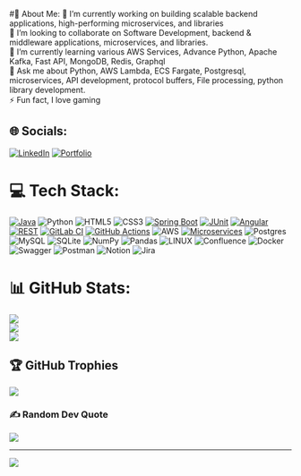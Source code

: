 #💫 About Me:
🔭 I’m currently working on building scalable backend applications, high-performing microservices, and libraries<br>👯
I’m looking to collaborate on Software Development, backend & middleware applications, microservices, and libraries.<br>🌱
I’m currently learning various AWS Services, Advance Python, Apache Kafka, Fast API, MongoDB, Redis, Graphql<br>💬
Ask me about Python, AWS Lambda, ECS Fargate, Postgresql, microservices, API development, protocol buffers,
File processing, python library development.<br>⚡ Fun fact, I love gaming


## 🌐 Socials:
[![LinkedIn](https://img.shields.io/badge/LinkedIn-%230077B5.svg?logo=linkedin&logoColor=white)](https://www.linkedin.com/in/shubham-chikhalkar-738066109)
[![Portfolio](https://img.shields.io/badge/Portfolio-%E2%9C%A8-9cf?style=plastic)](https://chikhalkarshubham.netlify.app/)

# 💻 Tech Stack:
[![Java](https://img.shields.io/badge/java-%E2%98%95-007396?style=plastic&logo=java&logoColor=white)](https://www.java.com)
![Python](https://img.shields.io/badge/python-3670A0?style=plastic&logo=python&logoColor=ffdd54)
![HTML5](https://img.shields.io/badge/html5-%23E34F26.svg?style=plastic&logo=html5&logoColor=white)
![CSS3](https://img.shields.io/badge/css3-%231572B6.svg?style=plastic&logo=css3&logoColor=white)
[![Spring Boot](https://img.shields.io/badge/spring%20boot-6DB33F?style=plastic&logo=spring-boot&logoColor=white)](https://spring.io/projects/spring-boot)
[![JUnit](https://img.shields.io/badge/JUnit-25A162?style=plastic&logo=java&logoColor=white)](https://junit.org/junit5/)
[![Angular](https://img.shields.io/badge/angular-DD0031?style=plastic&logo=angular&logoColor=white)](https://angular.io)
[![REST](https://img.shields.io/badge/REST-005571?style=plastic&logo=rest&logoColor=white)](https://restfulapi.net)
[![GitLab CI](https://img.shields.io/badge/GitLab%20CI-FC6D26?style=plastic&logo=gitlab&logoColor=white)](https://about.gitlab.com/stages-devops-lifecycle/continuous-integration/)
[![GitHub Actions](https://img.shields.io/badge/GitHub%20Actions-2088FF?style=plastic&logo=github-actions&logoColor=white)](https://github.com/features/actions)
![AWS](https://img.shields.io/badge/AWS-%23FF9900.svg?style=plastic&logo=amazon-aws&logoColor=white)
[![Microservices](https://img.shields.io/badge/Microservices-0078D4?style=plastic&logo=architect&logoColor=white)](https://microservices.io)
![Postgres](https://img.shields.io/badge/postgres-%23316192.svg?style=plastic&logo=postgresql&logoColor=white)
![MySQL](https://img.shields.io/badge/mysql-%2300f.svg?style=plastic&logo=mysql&logoColor=white)
![SQLite](https://img.shields.io/badge/sqlite-%2307405e.svg?style=plastic&logo=sqlite&logoColor=white)
![NumPy](https://img.shields.io/badge/numpy-%23013243.svg?style=plastic&logo=numpy&logoColor=white)
![Pandas](https://img.shields.io/badge/pandas-%23150458.svg?style=plastic&logo=pandas&logoColor=white)
![LINUX](https://img.shields.io/badge/Linux-FCC624?style=plastic&logo=linux&logoColor=black)
![Confluence](https://img.shields.io/badge/confluence-%23172BF4.svg?style=plastic&logo=confluence&logoColor=white)
![Docker](https://img.shields.io/badge/docker-%230db7ed.svg?style=plastic&logo=docker&logoColor=white)
![Swagger](https://img.shields.io/badge/-Swagger-%23Clojure?style=plastic&logo=swagger&logoColor=white)
![Postman](https://img.shields.io/badge/Postman-FF6C37?style=plastic&logo=postman&logoColor=white)
![Notion](https://img.shields.io/badge/Notion-%23000000.svg?style=plastic&logo=notion&logoColor=white)
![Jira](https://img.shields.io/badge/jira-%230A0FFF.svg?style=plastic&logo=jira&logoColor=white)


# 📊 GitHub Stats:
![](https://github-readme-stats.vercel.app/api?username=ChikhalkarS&theme=dark&hide_border=false&include_all_commits=true)<br/>
![](https://github-readme-streak-stats.herokuapp.com/?user=ChikhalkarS&theme=dark&hide_border=false)<br/>
![](https://github-readme-stats.vercel.app/api/top-langs/?username=ChikhalkarS&theme=dark&hide_border=false&include_all_commits=true&count_private=true&layout=compact)

## 🏆 GitHub Trophies
![](https://github-profile-trophy.vercel.app/?username=ChikhalkarS&theme=darkhub&no-frame=false&no-bg=false&margin-w=4)

### ✍️ Random Dev Quote
![](https://quotes-github-readme.vercel.app/api?type=horizontal&theme=dark)


---
[![](https://visitcount.itsvg.in/api?id=ChikhalkarS&icon=2&color=0)](https://visitcount.itsvg.in)

<!-- Proudly created with GPRM ( https://gprm.itsvg.in ) -->
    